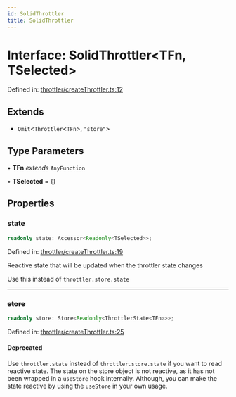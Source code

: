 ```yaml
---
id: SolidThrottler
title: SolidThrottler
---
```


<!-- DO NOT EDIT: this page is autogenerated from the type comments -->

# Interface: SolidThrottler\<TFn, TSelected\>

Defined in: [throttler/createThrottler.ts:12](https://github.com/TanStack/persister/blob/main/packages/solid-persister/src/throttler/createThrottler.ts#L12)

## Extends

- `Omit`\<`Throttler`\<`TFn`\>, `"store"`\>

## Type Parameters

• **TFn** *extends* `AnyFunction`

• **TSelected** = \{\}

## Properties

### state

```ts
readonly state: Accessor<Readonly<TSelected>>;
```

Defined in: [throttler/createThrottler.ts:19](https://github.com/TanStack/persister/blob/main/packages/solid-persister/src/throttler/createThrottler.ts#L19)

Reactive state that will be updated when the throttler state changes

Use this instead of `throttler.store.state`

***

### ~~store~~

```ts
readonly store: Store<Readonly<ThrottlerState<TFn>>>;
```

Defined in: [throttler/createThrottler.ts:25](https://github.com/TanStack/persister/blob/main/packages/solid-persister/src/throttler/createThrottler.ts#L25)

#### Deprecated

Use `throttler.state` instead of `throttler.store.state` if you want to read reactive state.
The state on the store object is not reactive, as it has not been wrapped in a `useStore` hook internally.
Although, you can make the state reactive by using the `useStore` in your own usage.
